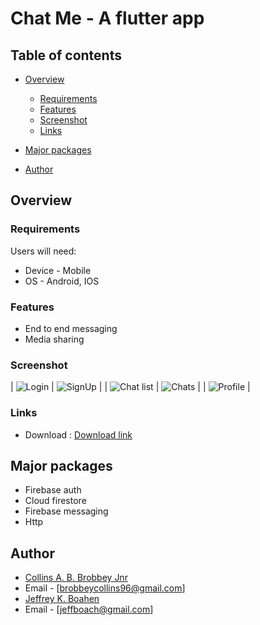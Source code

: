 # Chat Me - A flutter app

## Table of contents

-   [Overview](#overview)
    -   [Requirements](#requirements)
    -   [Features](#features)
    -   [Screenshot](#screenshot)
    -   [Links](#links)
-   [Major packages](#major-packages)

-   [Author](#author)
<!-- -   [Acknowledgments](#acknowledgments) -->

## Overview

### Requirements

Users will need:

-   Device - Mobile
-   OS - Android, IOS

### Features

-   End to end messaging
-   Media sharing


### Screenshot

| ![Login](./appImgs/login.jpg)        | ![SignUp](./appImgs/signup.jpg) |
| ![Chat list](./appImgs/chatlist.jpg) | ![Chats](./appImgs/chats.jpg)   |
| ![Profile](./appImgs/profile.jpg)    |

### Links

-   Download : [Download link](#)

## Major packages

-   Firebase auth
-   Cloud firestore
-   Firebase messaging
-   Http


## Author

-   [Collins A. B. Brobbey Jnr](https://www.linkedin.com/in/collins-a-b-brobbey-jnr-27253810b)
-   Email - [brobbeycollins96@gmail.com]
-   [Jeffrey K. Boahen](https://www.github.com/yellow-Flickr)
-   Email - [jeffboach@gmail.com]
